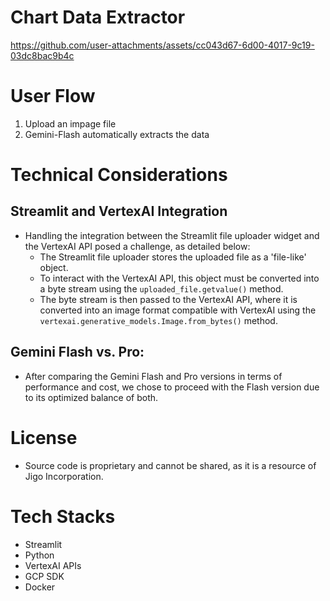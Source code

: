 # Chart Data Extractor
https://github.com/user-attachments/assets/cc043d67-6d00-4017-9c19-03dc8bac9b4c

# User Flow
1. Upload an impage file
2. Gemini-Flash automatically extracts the data

# Technical Considerations
## Streamlit and VertexAI Integration
- Handling the integration between the Streamlit file uploader widget and the VertexAI API posed a challenge, as detailed below:
  - The Streamlit file uploader stores the uploaded file as a 'file-like' object.
  - To interact with the VertexAI API, this object must be converted into a byte stream using the `uploaded_file.getvalue()` method.
  - The byte stream is then passed to the VertexAI API, where it is converted into an image format compatible with VertexAI using the `vertexai.generative_models.Image.from_bytes()` method.
## Gemini Flash vs. Pro:
- After comparing the Gemini Flash and Pro versions in terms of performance and cost, we chose to proceed with the Flash version due to its optimized balance of both.

# License
- Source code is proprietary and cannot be shared, as it is a resource of Jigo Incorporation.

# Tech Stacks
- Streamlit
- Python
- VertexAI APIs
- GCP SDK
- Docker
